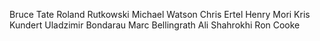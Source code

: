 Bruce Tate
Roland Rutkowski
Michael Watson
Chris Ertel
Henry Mori
Kris Kundert
Uladzimir Bondarau
Marc Bellingrath
Ali Shahrokhi
Ron Cooke
